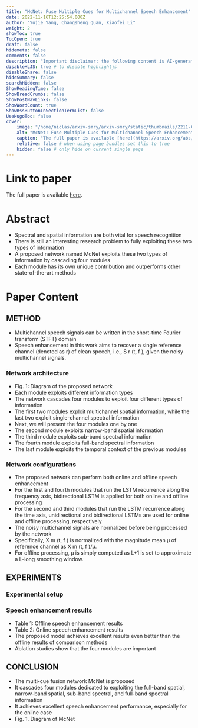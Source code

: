 ```yaml
---
title: "McNet: Fuse Multiple Cues for Multichannel Speech Enhancement"
date: 2022-11-16T12:25:54.000Z
author: "Yujie Yang, Changsheng Quan, Xiaofei Li"
weight: 2
showToc: true
TocOpen: true
draft: false
hidemeta: false
comments: false
description: "Important disclaimer: the following content is AI-generated, please make sure to fact check the presented information by reading the full paper."
disableHLJS: true # to disable highlightjs
disableShare: false
hideSummary: false
searchHidden: false
ShowReadingTime: false
ShowBreadCrumbs: false
ShowPostNavLinks: false
ShowWordCount: true
ShowRssButtonInSectionTermList: false
UseHugoToc: false
cover:
    image: "/home/niclas/arxiv-smry/arxiv-smry/static/thumbnails/2211-08872v1.webp" # image path/url
    alt: "McNet: Fuse Multiple Cues for Multichannel Speech Enhancement" # alt text
    caption: "The full paper is available [here](https://arxiv.org/abs/2211.08872)." # display caption under cover
    relative: false # when using page bundles set this to true
    hidden: false # only hide on current single page
---
```


# Link to paper
The full paper is available [here](https://arxiv.org/abs/2211.08872).


# Abstract
- Spectral and spatial information are both vital for speech recognition
- There is still an interesting research problem to fully exploiting these two types of information
- A proposed network named McNet exploits these two types of information by cascading four modules
- Each module has its own unique contribution and outperforms other state-of-the-art methods

# Paper Content

## METHOD
- Multichannel speech signals can be written in the short-time Fourier transform (STFT) domain
- Speech enhancement in this work aims to recover a single reference channel (denoted as r) of clean speech, i.e., S r (t, f ), given the noisy multichannel signals.

### Network architecture
- Fig. 1: Diagram of the proposed network
- Each module exploits different information types
- The network cascades four modules to exploit four different types of information
- The first two modules exploit multichannel spatial information, while the last two exploit single-channel spectral information
- Next, we will present the four modules one by one
- The second module exploits narrow-band spatial information
- The third module exploits sub-band spectral information
- The fourth module exploits full-band spectral information
- The last module exploits the temporal context of the previous modules

### Network configurations
- The proposed network can perform both online and offline speech enhancement
- For the first and fourth modules that run the LSTM recurrence along the frequency axis, bidirectional LSTM is applied for both online and offline processing
- For the second and third modules that run the LSTM recurrence along the time axis, unidirectional and bidirectional LSTMs are used for online and offline processing, respectively
- The noisy multichannel signals are normalized before being processed by the network
- Specifically, X m (t, f ) is normalized with the magnitude mean µ of reference channel as X m (t, f )/µ.
- For offline processing, µ is simply computed as L+1 is set to approximate a L-long smoothing window.

## EXPERIMENTS

### Experimental setup

### Speech enhancement results
- Table 1: Offline speech enhancement results
- Table 2: Online speech enhancement results
- The proposed model achieves excellent results even better than the offline results of comparison methods
- Ablation studies show that the four modules are important

## CONCLUSION
- The multi-cue fusion network McNet is proposed
- It cascades four modules dedicated to exploiting the full-band spatial, narrow-band spatial, sub-band spectral, and full-band spectral information
- It achieves excellent speech enhancement performance, especially for the online case
- Fig. 1. Diagram of McNet

